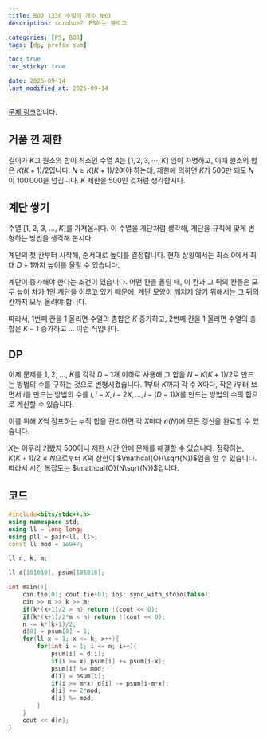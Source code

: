 ```yaml
---
title: BOJ 1336 수열의 개수 NKD
description: sorohue가 PS하는 블로그

categories: [PS, BOJ]
tags: [dp, prefix sum]

toc: true
toc_sticky: true

date: 2025-09-14
last_modified_at: 2025-09-14
---
```


[문제 링크](https://boj.kr/1336)입니다.

## 거품 낀 제한

길이가 $K$고 원소의 합이 최소인 수열 $A$는 $[1, 2, 3, \cdots , K]$ 임이 자명하고, 이때 원소의 합은 $K(K+1)/2$입니다. $N \ge K(K+1)/2$여야 하는데, 제한에 의하면 $K$가 500만 돼도 $N$이 $100\,000$을 넘깁니다. $K$ 제한을 500인 것처럼 생각합시다.

## 계단 쌓기

수열 [1, 2, 3, …, $K]$를 가져옵시다. 이 수열을 계단처럼 생각해, 계단을 규칙에 맞게 변형하는 방법을 생각해 봅시다.

계단의 첫 칸부터 시작해, 순서대로 높이를 결정합니다. 현재 상황에서는 최소 0에서 최대 $D-1$까지 높이를 올릴 수 있습니다.

계단이 증가해야 한다는 조건이 있습니다. 어떤 칸을 올릴 때, 이 칸과 그 뒤의 칸들은 모두 높이 차가 1인 계단을 이루고 있기 때문에, 계단 모양이 깨지지 않기 위해서는 그 뒤의 칸까지 모두 올려야 합니다.

따라서, 1번째 칸을 1 올리면 수열의 총합은 $K$ 증가하고, 2번째 칸을 1 올리면 수열의 총합은 $K-1$ 증가하고 … 이런 식입니다.

## DP

이제 문제를 1, 2, …, $K$를 각각 $D-1$개 이하로 사용해 그 합을 $N-K(K+1)/2$로 만드는 방법의 수를 구하는 것으로 변형시켰습니다. 1부터 $K$까지 각 수 $X$마다, 작은 $i$부터 보면서 $i$를 만드는 방법의 수를 $i, i-X, i-2X,...,i-(D-1)X$를 만드는 방법의 수의 합으로 계산할 수 있습니다.

이를 위해 $X$씩 점프하는 누적 합을 관리하면 각 $X$마다 $\mathcal{O}(N)$에 모든 갱신을 완료할 수 있습니다.

$X$는 아무리 커봤자 500이니 제한 시간 안에 문제를 해결할 수 있습니다. 정확히는, $K(K+1)/2 \le N$으로부터 $K$의 상한이 $\mathcal{O}(\sqrt{N})$임을 알 수 있습니다. 따라서 시간 복잡도는 $\mathcal{O}(N\sqrt{N})$입니다.

## 코드

```cpp
#include<bits/stdc++.h>
using namespace std;
using ll = long long;
using pll = pair<ll, ll>;
const ll mod = 1e9+7;

ll n, k, m;

ll d[101010], psum[101010];

int main(){
    cin.tie(0); cout.tie(0); ios::sync_with_stdio(false);
    cin >> n >> k >> m;
    if(k*(k+1)/2 > n) return !(cout << 0);
    if(k*(k+1)/2*m < n) return !(cout << 0);
    n -= k*(k+1)/2;
    d[0] = psum[0] = 1;
    for(ll x = 1; x <= k; x++){
        for(int i = 1; i <= n; i++){
            psum[i] = d[i];
            if(i >= x) psum[i] += psum[i-x];
            psum[i] %= mod;
            d[i] = psum[i];
            if(i >= m*x) d[i] -= psum[i-m*x];
            d[i] += 2*mod;
            d[i] %= mod;
        }
    }
    cout << d[n];
}
```
